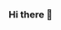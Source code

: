 ### Hi there 👋

<!--
**barcovanrhijn/barcovanrhijn** is a ✨ _special_ ✨ repository because its `README.md` (this file) appears on your GitHub profile.

Here are some ideas to get you started:

- 🔭 I’m currently working on an Android app in Ionic/Vue Js that intergrates with Woocommerce
- 🌱 I’m currently learning NodeJs & TS
- 👯 I’m looking to collaborate on PHP or JS projects
- 💬 Ask me about workflow and code
- 📫 How to reach me: barcovanrhijn@gmail.com also [check out my blog](https://barcovanrhijn.github.io)
- ⚡ Fun fact: I started coding in Basic when I was 7.
-->
